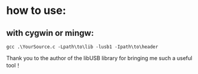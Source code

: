 # how to use:
## with cygwin or mingw:
    gcc .\YourSource.c -Lpath\to\lib -lusb1 -Ipath\to\header



Thank you to the author of the libUSB library for bringing me such a useful tool！
